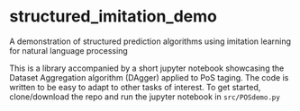 # structured_imitation_demo
A demonstration of structured prediction algorithms using imitation learning for natural language processing

This is a library accompanied by a short jupyter notebook showcasing the Dataset Aggregation algorithm (DAgger) applied to PoS taging.
The code is written to be easy to adapt to other tasks of interest. To get started, clone/download the repo and run the jupyter notebook in ```src/POSdemo.py```
